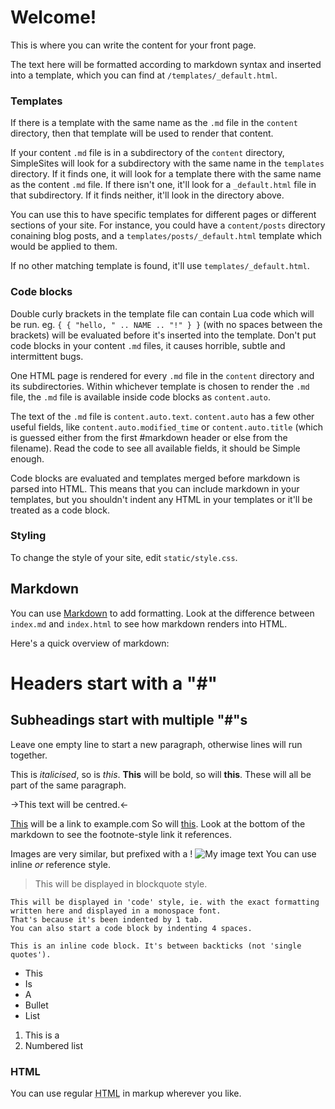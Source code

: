 # Welcome!
This is where you can write the content for your front page.

The text here will be formatted according to markdown syntax and inserted into
a template, which you can find at `/templates/_default.html`.

### Templates
If there is a template with the same name as the `.md` file in the `content`
directory, then that template will be used to render that content.

If your content `.md` file is in a subdirectory of the `content` directory,
SimpleSites will look for a subdirectory with the same name in the `templates`
directory. If it finds one, it will look for a template there with the same
name as the content `.md` file. If there isn't one, it'll look for a
`_default.html` file in that subdirectory. If it finds neither, it'll look in
the directory above.

You can use this to have specific templates for different pages or different
sections of your site. For instance, you could have a `content/posts` directory
conaining blog posts, and a `templates/posts/_default.html` template which would
be applied to them.

If no other matching template is found, it'll use `templates/_default.html`.

### Code blocks
Double curly brackets in the template file can contain Lua code which will be
run. eg. `{ { "hello, " .. NAME .. "!" } }` (with no spaces between
the brackets) will be evaluated before it's inserted into the template. Don't
put code blocks in your content `.md` files, it causes horrible, subtle and
intermittent bugs.

One HTML page is rendered for every `.md` file in the `content` directory and
its subdirectories. Within whichever template is chosen to render the `.md`
file, the `.md` file is available inside code blocks as `content.auto`.

The text of the `.md` file is `content.auto.text`. `content.auto` has a few
other useful fields, like `content.auto.modified_time` or `content.auto.title`
(which is guessed either from the first #markdown header or else from the 
filename). Read the code to see all available fields, it should be Simple
enough.

Code blocks are evaluated and templates merged before markdown is parsed into
HTML. This means that you can include markdown in your templates, but you
shouldn't indent any HTML in your templates or it'll be treated as a code block.

### Styling
To change the style of your site, edit `static/style.css`.

## Markdown
You can use [Markdown](https://en.wikipedia.org/wiki/Markdown) to add formatting.
Look at the difference between `index.md` and `index.html` to see how markdown
renders into HTML.

Here's a quick overview of markdown:

# Headers start with a "#"

## Subheadings start with multiple "#"s

Leave one empty line to start a new paragraph, otherwise lines will run
together.

This is _italicised_, so is *this*.
**This** will be bold, so will __this__.
These will all be part of the same paragraph.

->This text will be centred.<-

[This](www.example.com) will be a link to example.com
So will [this][link1]. Look at the bottom of the markdown to see the
footnote-style link it references.

Images are very similar, but prefixed with a !
![My image text](static/image.png)
You can use inline _or_ reference style.

> This will be displayed in 
> blockquote style.


	This will be displayed in 'code' style, ie. with the exact formatting
	written here and displayed in a monospace font.
	That's because it's been indented by 1 tab.
    You can also start a code block by indenting 4 spaces.

`This is an inline code block. It's between backticks (not 'single quotes').`

* This
* Is
* A 
* Bullet
* List

1. This is a 
2. Numbered list

### HTML
You can use regular <abbr title="Hypertext Markup Language">HTML</abbr> in
markup wherever you like.


[link1]: www.example.com "On hover, this text will be displayed!"
